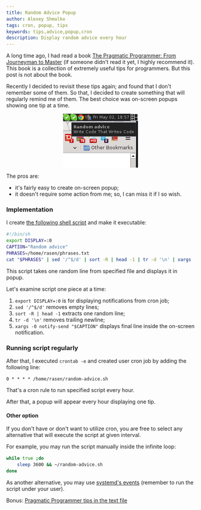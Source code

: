 ```yaml
---
title: Random Advice Popup
author: Alexey Shmalko
tags: cron, popup, tips
keywords: tips,advice,popup,cron
description: Display random advice every hour
---
```


A long time ago, I had read a book [The Pragmatic Programmer: From Journeyman to Master](http://pragprog.com/the-pragmatic-programmer) (if someone didn't read it yet, I highly recommend it). This book is a collection of extremely useful tips for programmers. But this post is not about the book.

Recently I decided to revisit these tips again; and found that I don't remember some of them. So that, I decided to create something that will regularly remind me of them. The best choice was on-screen popups showing one tip at a time.

<img style="display: block; margin-left: auto; margin-right: auto" src="/images/random-advice-popup.png" alt="random advice" />

The pros are:

- it's fairly easy to create on-screen popup;
- it doesn't require some action from me; so, I can miss it if I so wish.

<!--more-->

### Implementation
I create [the following shell script](/files/random-advice.sh) and make it executable:

```bash
#!/bin/sh
export DISPLAY=:0
CAPTION="Random advice"
PHRASES=/home/rasen/phrases.txt
cat "$PHRASES" | sed '/^$/d' | sort -R | head -1 | tr -d '\n' | xargs -0 notify-send "$CAPTION"
```

This script takes one random line from specified file and displays it in popup.

Let's examine script one piece at a time:

1. `export DISPLAY=:0` is for displaying notifications from cron job;
2. `sed '/^$/d'` removes empty lines;
3. `sort -R | head -1` extracts one random line;
4. `tr -d '\n'` removes trailing newline;
5. `xargs -0 notify-send "$CAPTION"` displays final line inside the on-screen notification.

### Running script regularly
After that, I executed `crontab -e` and created user cron job by adding the following line:

```cron
0 * * * * /home/rasen/random-advice.sh
```

That's a cron rule to run specified script every hour.

After that, a popup will appear every hour displaying one tip.

#### Other option
If you don't have or don't want to utilize cron, you are free to select any alternative that will execute the script at given interval.

For example, you may run the script manually inside the infinite loop:

```zsh
while true ;do
    sleep 3600 && ~/random-advice.sh
done
```

As another alternative, you may use [systemd's events](https://wiki.archlinux.org/index.php/Systemd/cron_functionality) (remember to run the script under your user).

Bonus: [Pragmatic Programmer tips in the text file](/files/pragmatic-programmer.txt)
